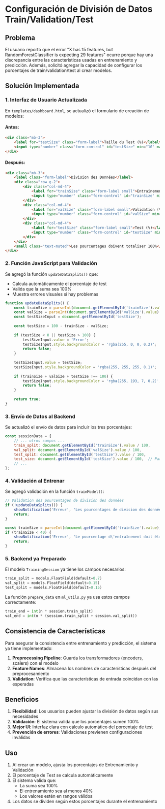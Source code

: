 # Configuración de División de Datos Train/Validation/Test

## Problema
El usuario reportó que el error "X has 15 features, but RandomForestClassifier is expecting 29 features" ocurre porque hay una discrepancia entre las características usadas en entrenamiento y predicción. Además, solicitó agregar la capacidad de configurar los porcentajes de train/validation/test al crear modelos.

## Solución Implementada

### 1. Interfaz de Usuario Actualizada

En `templates/dashboard.html`, se actualizó el formulario de creación de modelos:

#### Antes:
```html
<div class="mb-3">
    <label for="testSize" class="form-label">Taille du Test (%)</label>
    <input type="number" class="form-control" id="testSize" min="10" max="50" value="20" required>
</div>
```

#### Después:
```html
<div class="mb-3">
    <label class="form-label">Division des Données</label>
    <div class="row g-2">
        <div class="col-md-4">
            <label for="trainSize" class="form-label small">Entraînement (%)</label>
            <input type="number" class="form-control" id="trainSize" min="40" max="80" value="70" required onchange="updateDataSplits()">
        </div>
        <div class="col-md-4">
            <label for="valSize" class="form-label small">Validation (%)</label>
            <input type="number" class="form-control" id="valSize" min="10" max="30" value="15" required onchange="updateDataSplits()">
        </div>
        <div class="col-md-4">
            <label for="testSize" class="form-label small">Test (%)</label>
            <input type="number" class="form-control" id="testSize" min="10" max="30" value="15" readonly style="background-color: rgba(255,255,255,0.1);">
        </div>
    </div>
    <small class="text-muted">Les pourcentages doivent totaliser 100%</small>
</div>
```

### 2. Función JavaScript para Validación

Se agregó la función `updateDataSplits()` que:
- Calcula automáticamente el porcentaje de test
- Valida que la suma sea 100%
- Muestra errores visuales si hay problemas

```javascript
function updateDataSplits() {
    const trainSize = parseInt(document.getElementById('trainSize').value) || 0;
    const valSize = parseInt(document.getElementById('valSize').value) || 0;
    const testSizeInput = document.getElementById('testSize');
    
    const testSize = 100 - trainSize - valSize;
    
    if (testSize < 0 || testSize > 100) {
        testSizeInput.value = 'Error';
        testSizeInput.style.backgroundColor = 'rgba(255, 0, 0, 0.2)';
        return false;
    }
    
    testSizeInput.value = testSize;
    testSizeInput.style.backgroundColor = 'rgba(255, 255, 255, 0.1)';
    
    if (trainSize + valSize + testSize !== 100) {
        testSizeInput.style.backgroundColor = 'rgba(255, 193, 7, 0.2)';
        return false;
    }
    
    return true;
}
```

### 3. Envío de Datos al Backend

Se actualizó el envío de datos para incluir los tres porcentajes:
```javascript
const sessionData = {
    // ... otros campos ...
    train_split: document.getElementById('trainSize').value / 100,
    val_split: document.getElementById('valSize').value / 100,
    test_split: document.getElementById('testSize').value / 100,
    test_size: document.getElementById('testSize').value / 100,  // Para compatibilidad
    // ...
};
```

### 4. Validación al Entrenar

Se agregó validación en la función `trainModel()`:
```javascript
// Validation des pourcentages de division des données
if (!updateDataSplits()) {
    showNotification('Erreur', 'Les pourcentages de division des données doivent totaliser 100%', 'error');
    return;
}

const trainSize = parseInt(document.getElementById('trainSize').value);
if (trainSize < 40) {
    showNotification('Erreur', 'Le pourcentage d\'entraînement doit être d\'au moins 40%', 'error');
    return;
}
```

### 5. Backend ya Preparado

El modelo `TrainingSession` ya tiene los campos necesarios:
```python
train_split = models.FloatField(default=0.7)
val_split = models.FloatField(default=0.15)
test_split = models.FloatField(default=0.15)
```

La función `prepare_data` en `ml_utils.py` ya usa estos campos correctamente:
```python
train_end = int(n * session.train_split)
val_end = int(n * (session.train_split + session.val_split))
```

## Consistencia de Características

Para asegurar la consistencia entre entrenamiento y predicción, el sistema ya tiene implementado:

1. **Preprocessing Pipeline**: Guarda los transformadores (encoders, scalers) con el modelo
2. **Feature Names**: Almacena los nombres de características después del preprocesamiento
3. **Validation**: Verifica que las características de entrada coincidan con las esperadas

## Beneficios

1. **Flexibilidad**: Los usuarios pueden ajustar la división de datos según sus necesidades
2. **Validación**: El sistema valida que los porcentajes sumen 100%
3. **Mejor UI**: Interfaz clara con cálculo automático del porcentaje de test
4. **Prevención de errores**: Validaciones previenen configuraciones inválidas

## Uso

1. Al crear un modelo, ajusta los porcentajes de Entrenamiento y Validación
2. El porcentaje de Test se calcula automáticamente
3. El sistema valida que:
   - La suma sea 100%
   - El entrenamiento sea al menos 40%
   - Los valores estén en rangos válidos
4. Los datos se dividen según estos porcentajes durante el entrenamiento